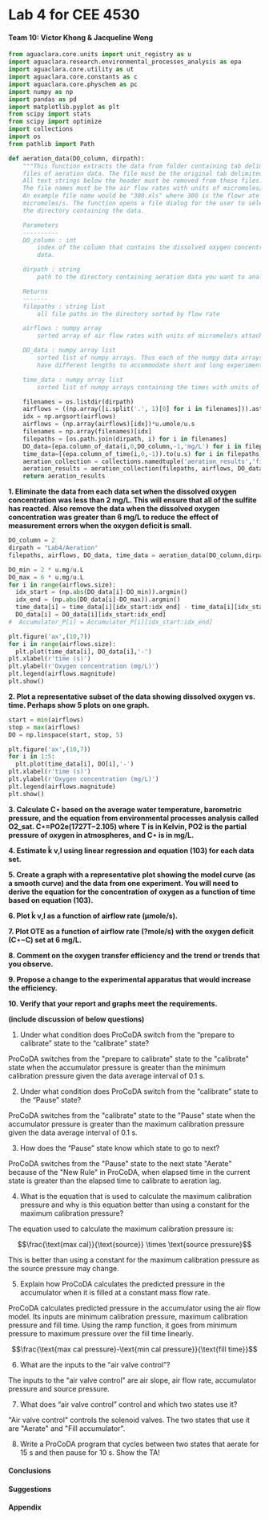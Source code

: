 # Lab 4 for CEE 4530

#### Team 10: Victor Khong & Jacqueline Wong ####

```python
from aguaclara.core.units import unit_registry as u
import aguaclara.research.environmental_processes_analysis as epa
import aguaclara.core.utility as ut
import aguaclara.core.constants as c
import aguaclara.core.physchem as pc
import numpy as np
import pandas as pd
import matplotlib.pyplot as plt
from scipy import stats
from scipy import optimize
import collections
import os
from pathlib import Path

def aeration_data(DO_column, dirpath):
    """This function extracts the data from folder containing tab delimited
    files of aeration data. The file must be the original tab delimited file.
    All text strings below the header must be removed from these files.
    The file names must be the air flow rates with units of micromoles/s.
    An example file name would be "300.xls" where 300 is the flowr ate in
    micromoles/s. The function opens a file dialog for the user to select
    the directory containing the data.

    Parameters
    ----------
    DO_column : int
        index of the column that contains the dissolved oxygen concentration
        data.

    dirpath : string
        path to the directory containing aeration data you want to analyze

    Returns
    -------
    filepaths : string list
        all file paths in the directory sorted by flow rate

    airflows : numpy array
        sorted array of air flow rates with units of micromole/s attached

    DO_data : numpy array list
        sorted list of numpy arrays. Thus each of the numpy data arrays can
        have different lengths to accommodate short and long experiments

    time_data : numpy array list
        sorted list of numpy arrays containing the times with units of seconds"""

    filenames = os.listdir(dirpath)
    airflows = ((np.array([i.split('.', 1)[0] for i in filenames])).astype(np.float32))
    idx = np.argsort(airflows)
    airflows = (np.array(airflows)[idx])*u.umole/u.s
    filenames = np.array(filenames)[idx]
    filepaths = [os.path.join(dirpath, i) for i in filenames]
    DO_data=[epa.column_of_data(i,0,DO_column,-1,'mg/L') for i in filepaths]
    time_data=[(epa.column_of_time(i,0,-1)).to(u.s) for i in filepaths]
    aeration_collection = collections.namedtuple('aeration_results','filepaths airflows DO_data time_data')
    aeration_results = aeration_collection(filepaths, airflows, DO_data, time_data)
    return aeration_results
```

<b> 1. Eliminate the data from each data set when the dissolved oxygen concentration was less than 2 mg/L. This will ensure that all of the sulfite has reacted. Also remove the data when the dissolved oxygen concentration was greater than 6 mg/L to reduce the effect of measurement errors when the oxygen deficit is small.</b>

```python
DO_column = 2
dirpath = "Lab4/Aeration"
filepaths, airflows, DO_data, time_data = aeration_data(DO_column,dirpath)

DO_min = 2 * u.mg/u.L
DO_max = 6 * u.mg/u.L
for i in range(airflows.size):
  idx_start = (np.abs(DO_data[i]-DO_min)).argmin()
  idx_end = (np.abs(DO_data[i]-DO_max)).argmin()
  time_data[i] = time_data[i][idx_start:idx_end] - time_data[i][idx_start]
  DO_data[i] = DO_data[i][idx_start:idx_end]
#  Accumulator_P[i] = Accumulator_P[i][idx_start:idx_end]

plt.figure('ax',(10,7))
for i in range(airflows.size):
  plt.plot(time_data[i], DO_data[i],'-')
plt.xlabel(r'time (s)')
plt.ylabel(r'Oxygen concentration (mg/L)')
plt.legend(airflows.magnitude)
plt.show()
```

<b> 2. Plot a representative subset of the data showing dissolved oxygen vs. time. Perhaps show 5 plots on one graph.</b>

```python
start = min(airflows)
stop = max(airflows)
DO = np.linspace(start, stop, 5)

plt.figure('ax',(10,7))
for i in 1:5:
  plt.plot(time_data[i], DO[i],'-')
plt.xlabel(r'time (s)')
plt.ylabel(r'Oxygen concentration (mg/L)')
plt.legend(airflows.magnitude)
plt.show()
```

<b> 3. Calculate C⋆ based on the average water temperature, barometric pressure, and the equation from environmental processes analysis called O2_sat. C⋆=PO2e(1727T−2.105) where T is in Kelvin, PO2 is the partial pressure of oxygen in atmospheres, and C⋆ is in mg/L.</b>

<b> 4. Estimate k̂ v,l using linear regression and equation (103) for each data set.</b>

<b> 5. Create a graph with a representative plot showing the model curve (as a smooth curve) and the data from one experiment. You will need to derive the equation for the concentration of oxygen as a function of time based on equation (103).</b>

<b> 6. Plot k̂ v,l as a function of airflow rate (μmole/s).</b>

<b> 7. Plot OTE as a function of airflow rate (?mole/s) with the oxygen deficit (C⋆−C) set at 6 mg/L.</b>

<b> 8. Comment on the oxygen transfer efficiency and the trend or trends that you observe.</b>

<b> 9. Propose a change to the experimental apparatus that would increase the efficiency.</b>

<b> 10. Verify that your report and graphs meet the requirements.</b>

<b> (include discussion of below questions) </b>

1. Under what condition does ProCoDA switch from the “prepare to calibrate” state to the “calibrate” state?

ProCoDA switches from the "prepare to calibrate" state to the "calibrate" state when the accumulator pressure is greater than the minimum calibration pressure given the data average interval of 0.1 s.

2. Under what condition does ProCoDA switch from the “calibrate” state to the “Pause” state?

ProCoDA switches from the "calibrate" state to the "Pause" state when the accumulator pressure is greater than the maximum calibration pressure given the data average interval of 0.1 s.

3. How does the “Pause” state know which state to go to next?

ProCoDA switches from the "Pause" state to the next state "Aerate" because of the "New Rule" in ProCoDA, when elapsed time in the current state is greater than the elapsed time to calibrate to aeration lag.

4. What is the equation that is used to calculate the maximum calibration pressure and why is this equation better than using a constant for the maximum calibration pressure?

The equation used to calculate the maximum calibration pressure is:

$$\frac{\text{max cal}}{\text{source}} \times \text{source pressure}$$

This is better than using a constant for the maximum calibration pressure as the source pressure may change.

5. Explain how ProCoDA calculates the predicted pressure in the accumulator when it is filled at a constant mass flow rate.

ProCoDA calculates predicted pressure in the accumulator using the air flow model. Its inputs are minimum calibration pressure, maximum calibration pressure and fill time. Using the ramp function, it goes from minimum pressure to maximum pressure over the fill time linearly.

$$\frac{\text{max cal pressure}-\text{min cal pressure}}{\text{fill time}}$$

6. What are the inputs to the “air valve control”?

The inputs to the "air valve control" are air slope, air flow rate, accumulator pressure and source pressure.

7. What does “air valve control” control and which two states use it?

"Air valve control" controls the solenoid valves. The two states that use it are "Aerate" and "Fill accumulator".

8. Write a ProCoDA program that cycles between two states that aerate for 15 s and then pause for 10 s. Show the TA!

#### Conclusions ####

#### Suggestions ####

#### Appendix ####
